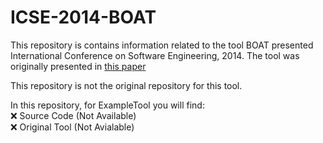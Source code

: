 # ICSE-2014-BOAT
This repository is contains information related to the tool BOAT presented  International Conference on Software Engineering, 2014. The tool was originally presented in [this paper](http://dl.acm.org/citation.cfm?doid=2591062.2591066)

This repository is not the original repository for this tool.

In this repository, for ExampleTool you will find:</br>
:x: Source Code (Not Available)</br>
:x: Original Tool (Not Avialable)
